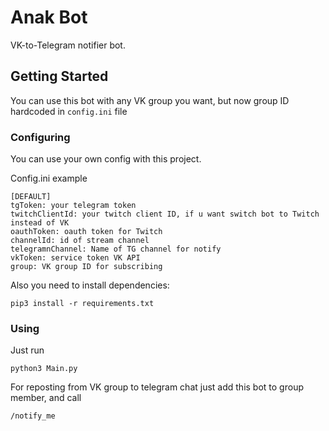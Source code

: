 # Anak Bot

VK-to-Telegram notifier bot.

## Getting Started

You can use this bot with any VK group you want, but now group ID hardcoded in `config.ini` file

### Configuring

You can use your own config with this project.

Config.ini example

```
[DEFAULT]
tgToken: your telegram token
twitchClientId: your twitch client ID, if u want switch bot to Twitch instead of VK
oauthToken: oauth token for Twitch
channelId: id of stream channel
telegramnChannel: Name of TG channel for notify
vkToken: service token VK API
group: VK group ID for subscribing
```

Also you need to install dependencies:
```
pip3 install -r requirements.txt
```

### Using

Just run
```
python3 Main.py
```

For reposting from VK group to telegram chat just add this bot to group member, and call
```
/notify_me
```
